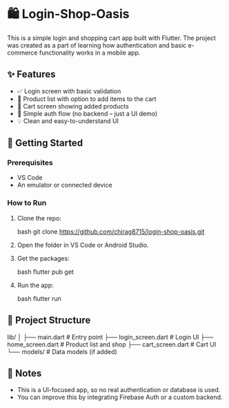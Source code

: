 # 🛍️ Login-Shop-Oasis

This is a simple login and shopping cart app built with Flutter. The project was created as a part of learning how authentication and basic e-commerce functionality works in a mobile app.

## ✨ Features

- ✅ Login screen with basic validation
- 🛒 Product list with option to add items to the cart
- 🧺 Cart screen showing added products
- 🔐 Simple auth flow (no backend – just a UI demo)
- 💡 Clean and easy-to-understand UI

## 🚀 Getting Started

### Prerequisites

- VS Code
- An emulator or connected device

### How to Run

1. Clone the repo:

   bash
   git clone https://github.com/chirag8715/login-shop-oasis.git
   

2. Open the folder in VS Code or Android Studio.

3. Get the packages:

   bash
   flutter pub get
   

4. Run the app:

   bash
   flutter run
   

## 📁 Project Structure


lib/
│
├── main.dart           # Entry point
├── login_screen.dart   # Login UI
├── home_screen.dart    # Product list and shop
├── cart_screen.dart    # Cart UI
└── models/             # Data models (if added)


## 📌 Notes

- This is a UI-focused app, so no real authentication or database is used.
- You can improve this by integrating Firebase Auth or a custom backend.
